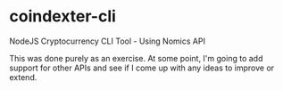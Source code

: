 # coindexter-cli
NodeJS Cryptocurrency CLI Tool - Using Nomics API

This was done purely as an exercise. At some point, I'm going to add support for other APIs and see if I come up with any ideas to improve or extend.
